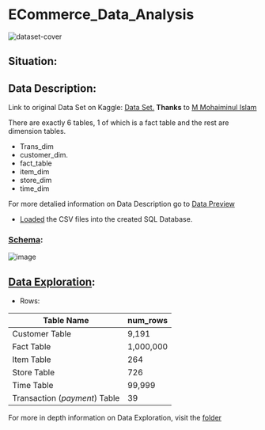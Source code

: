 # ECommerce_Data_Analysis

![dataset-cover](https://github.com/mfernandezcean/ECommerce_Data_Analysis/assets/105746149/05cbb1a5-1bb4-4ec2-b5ed-2f7ec411f61f)

## Situation:



## Data Description:

Link to original Data Set on Kaggle: [Data Set.](https://www.kaggle.com/datasets/mmohaiminulislam/ecommerce-data-analysis) **Thanks** to [M Mohaiminul Islam](https://www.kaggle.com/mmohaiminulislam)

There are exactly 6 tables, 1 of which is a fact table and the rest are dimension tables.

 - Trans_dim  
 - customer_dim.    
 - fact_table
 - item_dim
 - store_dim 
 - time_dim

For more detalied information on Data Description go to [Data Preview](https://github.com/mfernandezcean/ECommerce_Data_Analysis/tree/main/Data_Preview)

- [Loaded](https://github.com/mfernandezcean/ECommerce_Data_Analysis/tree/main/Data_Loading) the CSV files into the created SQL Database. 

### [Schema](https://github.com/mfernandezcean/ECommerce_Data_Analysis/edit/main/Data_Schema/Readme.md):

![image](https://github.com/mfernandezcean/ECommerce_Data_Analysis/assets/105746149/bd1c6fe0-f08b-466b-86ea-0af420752ee2)


## [Data Exploration](%5BLoaded%5D%28https://github.com/mfernandezcean/ECommerce_Data_Analysis/tree/main/Data_Loading%29):

- Rows:

|  Table Name| num_rows |
|--|--|
| Customer Table |9,191|
| Fact Table| 1,000,000|
|Item Table | 264|
| Store Table|726 |
| Time Table|99,999 |
| Transaction (_payment_) Table| 39|


For more in depth information on Data Exploration, visit the [folder](https://github.com/mfernandezcean/ECommerce_Data_Analysis/edit/main/Data_Exploration/Readme.md)
